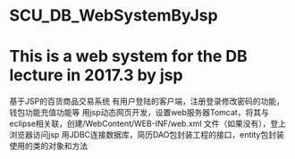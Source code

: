 # SCU_DB_WebSystemByJsp
# This is a web system for the DB lecture in 2017.3 by jsp
基于JSP的百货商品交易系统
有用户登陆的客户端，注册登录修改密码的功能，钱包功能充值功能等
用jsp动态网页开发，设置web服务器Tomcat，将其与eclipse相关联，创建/WebContent/WEB-INF/web.xml 文件（如果没有），登上浏览器访问jsp
用JDBC连接数据库，简历DAO包封装工程的接口，entity包封装使用的类的对象和方法
